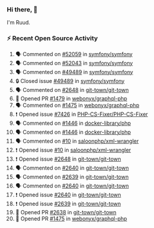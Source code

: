 ### Hi there, 👋

I'm Ruud.
 
### :zap: Recent Open Source Activity

<!--START_SECTION:activity-->
1. 🗣 Commented on [#52059](https://github.com/symfony/symfony/pull/52059#issuecomment-1814098958) in [symfony/symfony](https://github.com/symfony/symfony)
2. 🗣 Commented on [#52043](https://github.com/symfony/symfony/pull/52043#issuecomment-1814098508) in [symfony/symfony](https://github.com/symfony/symfony)
3. 🗣 Commented on [#49489](https://github.com/symfony/symfony/issues/49489#issuecomment-1814095022) in [symfony/symfony](https://github.com/symfony/symfony)
4. 🔒 Closed issue [#49489](https://github.com/symfony/symfony/issues/49489) in [symfony/symfony](https://github.com/symfony/symfony)
5. 🗣 Commented on [#2648](https://github.com/git-town/git-town/issues/2648#issuecomment-1813995678) in [git-town/git-town](https://github.com/git-town/git-town)
6. 💪 Opened PR [#1479](https://github.com/webonyx/graphql-php/pull/1479) in [webonyx/graphql-php](https://github.com/webonyx/graphql-php)
7. 🗣 Commented on [#1475](https://github.com/webonyx/graphql-php/pull/1475#issuecomment-1810102673) in [webonyx/graphql-php](https://github.com/webonyx/graphql-php)
8. ❗ Opened issue [#7426](https://github.com/PHP-CS-Fixer/PHP-CS-Fixer/issues/7426) in [PHP-CS-Fixer/PHP-CS-Fixer](https://github.com/PHP-CS-Fixer/PHP-CS-Fixer)
9. 🗣 Commented on [#1446](https://github.com/docker-library/php/issues/1446#issuecomment-1798047995) in [docker-library/php](https://github.com/docker-library/php)
10. 🗣 Commented on [#1446](https://github.com/docker-library/php/issues/1446#issuecomment-1794810816) in [docker-library/php](https://github.com/docker-library/php)
11. 🗣 Commented on [#10](https://github.com/saloonphp/xml-wrangler/issues/10#issuecomment-1794263088) in [saloonphp/xml-wrangler](https://github.com/saloonphp/xml-wrangler)
12. ❗ Opened issue [#10](https://github.com/saloonphp/xml-wrangler/issues/10) in [saloonphp/xml-wrangler](https://github.com/saloonphp/xml-wrangler)
13. ❗ Opened issue [#2648](https://github.com/git-town/git-town/issues/2648) in [git-town/git-town](https://github.com/git-town/git-town)
14. 🗣 Commented on [#2640](https://github.com/git-town/git-town/issues/2640#issuecomment-1792007228) in [git-town/git-town](https://github.com/git-town/git-town)
15. 🗣 Commented on [#2639](https://github.com/git-town/git-town/issues/2639#issuecomment-1790850391) in [git-town/git-town](https://github.com/git-town/git-town)
16. 🗣 Commented on [#2640](https://github.com/git-town/git-town/issues/2640#issuecomment-1790565314) in [git-town/git-town](https://github.com/git-town/git-town)
17. ❗ Opened issue [#2640](https://github.com/git-town/git-town/issues/2640) in [git-town/git-town](https://github.com/git-town/git-town)
18. ❗ Opened issue [#2639](https://github.com/git-town/git-town/issues/2639) in [git-town/git-town](https://github.com/git-town/git-town)
19. 💪 Opened PR [#2638](https://github.com/git-town/git-town/pull/2638) in [git-town/git-town](https://github.com/git-town/git-town)
20. 💪 Opened PR [#1475](https://github.com/webonyx/graphql-php/pull/1475) in [webonyx/graphql-php](https://github.com/webonyx/graphql-php)
<!--END_SECTION:activity-->
